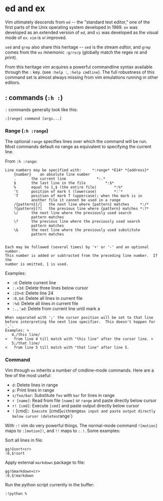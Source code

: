 # ed and ex

Vim ultimately descends from `ed` -- the "standard text editor," one of the first parts of the Unix operating system developed in 1969. `ex` was developed as an *ex*tended version of `ed`, and `vi` was developed as the *vi*sual mode of `ex`. `vim` is *vi* *im*proved.

`sed` and `grep` also share this heritage -- `sed` is the *s*tream *ed*itor, and `grep` comes from the `ex` mnemonic `:g/re/p` (*g*lobally match the regex *re* and *p*rint).

From this heritage vim acquires a powerful commandline syntax available through the `:` key. (see `:help :`, `:help cmdline`). The full robustness of this command set is almost always missing from vim emulations running in other editors.

## : commands (`:h :`)

`:` commands generally look like this:

```
:[range] command [args...]
```

### Range (`:h :range`)

The optional `range` specifies lines over which the command will be run. Most commands default no range as equivalent to specifying the current line.

From `:h :range`:

```
Line numbers may be specified with:		*:range* *E14* *{address}*
	{number}	an absolute line number
	.		the current line			  *:.*
	$		the last line in the file		  *:$*
	%		equal to 1,$ (the entire file)		  *:%*
	't		position of mark t (lowercase)		  *:'*
	'T		position of mark T (uppercase); when the mark is in
			another file it cannot be used in a range
	/{pattern}[/]	the next line where {pattern} matches	  *:/*
	?{pattern}[?]	the previous line where {pattern} matches *:?*
	\/		the next line where the previously used search
			pattern matches
	\?		the previous line where the previously used search
			pattern matches
	\&		the next line where the previously used substitute
			pattern matches


Each may be followed (several times) by '+' or '-' and an optional number.
This number is added or subtracted from the preceding line number.  If the
number is omitted, 1 is used.
```

Examples:

* `:d`: Delete current line
* `:.+3d`: Delete three lines below cursor
* `:23+d`: Delete line 24
* `:0,$d`: Delete all lines in current file
* `:%d`: Delete all lines in current file
* `:.,'ad`: Delete from current line until mark a

```
When separated with ';' the cursor position will be set to that line
before interpreting the next line specifier.  This doesn't happen for ','.
Examples: >
   4,/this line/
<	from line 4 till match with "this line" after the cursor line. >
   5;/that line/
<	from line 5 till match with "that line" after line 5.
```

### Command

Vim through `ex` inherits a number of cmdline-mode commands. Here are a few of the most useful:

* `d`: Delete lines in range
* `p`: Print lines in range
* `s/foo/bar`: Substitute `foo` with `bar` for lines in range
* `r [name]`: Read from file `[name]` or `range` and paste directly below cursor
* `r! [cmd]`: Execute `[cmd]` and paste output directly below cursor
* `!` [cmd]`: Execute `[cmd]` with `range` as input and paste output directly below cursor (deletes `range`)

With `:!` vim do very powerful things. The normal-mode command `![motion]` maps to `:[motion]!`, and `!!` maps to `:.!`. Some examples:

Sort all lines in file:
```
gg!Gsort<cr>
:0,$!sort
```

Apply external `markdown` package to file:
```
gg!Gmarkdown<cr>
:0,$!markdown
```

Run the python script currently in the buffer:
```
:!python %
```





